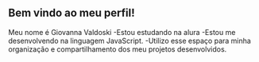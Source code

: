 ## Bem vindo ao meu perfil!
Meu nome é Giovanna Valdoski
-Estou estudando na alura
-Estou me desenvolvendo na linguagem JavaScript.
-Utilizo esse espaço para minha organização e compartilhamento dos meu projetos desenvolvidos.


<!--
**valdoskigi/valdoskigi** is a ✨ _special_ ✨ repository because its `README.md` (this file) appears on your GitHub profile.

Here are some ideas to get you started:

- 🔭 I’m currently working on ...
- 🌱 I’m currently learning ...
- 👯 I’m looking to collaborate on ...
- 🤔 I’m looking for help with ...
- 💬 Ask me about ...
- 📫 How to reach me: ...
- 😄 Pronouns: ...
- ⚡ Fun fact: ...
-->
